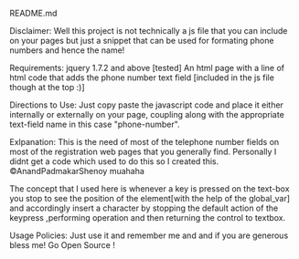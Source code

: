 README.md

Disclaimer: Well this project is not technically a js file that you can include on your pages but just a snippet that can be used for formating phone numbers and hence the name!

Requirements:
jquery 1.7.2 and above [tested]
An html page with a line of html code that adds the phone number text field [included in the js file though at the top :)]

Directions to Use:
Just copy paste the javascript code and place it either internally or externally on your page, coupling along with the appropriate text-field name in this case "phone-number".

Exlpanation:
This is the need of most of the telephone number fields on most of the registration web pages that you generally find. Personally I didnt get a code which used to do this so I created this. ©AnandPadmakarShenoy muahaha

The concept that I used here is whenever a key is pressed on the text-box you stop to see the position of the element[with the help of the global_var] and accordingly insert a character by stopping the default action of the keypress ,performing operation and then returning the control to textbox.

Usage Policies:
Just use it and remember me and and if you are generous bless me! Go Open Source !

